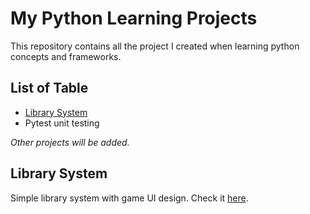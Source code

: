 # My Python Learning Projects
This repository contains all the project I created when learning python concepts and frameworks.

## List of Table
- [Library System](#list-of-table)
- Pytest unit testing

_Other projects will be added._

## Library System
Simple library system with game UI design. Check it [here](https://library-system-lyic.onrender.com).
